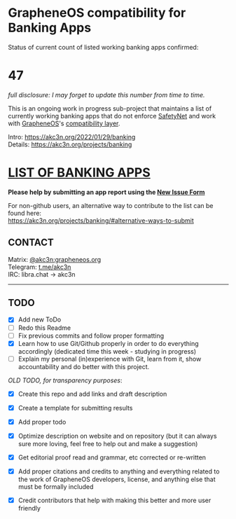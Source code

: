 # GrapheneOS compatibility for Banking Apps

Status of current count of listed working banking apps confirmed:  
# 47

*full disclosure: I may forget to update this number from time to time.*  

This is an ongoing work in progress sub-project that maintains a list of currently working banking apps that do not enforce [SafetyNet](https://grapheneos.org/articles/attestation-compatibility-guide) and work with [GrapheneOS](https://grapheneos.org/)'s [compatibility layer](https://grapheneos.org/usage#sandboxed-google-play).   

Intro: https://akc3n.org/2022/01/29/banking  
Details: https://akc3n.org/projects/banking  

# [LIST OF BANKING APPS](https://akc3n.org/projects/banking/#list-of-banking-apps)

**Please help by submitting an app report using the [New Issue Form](https://github.com/akc3n/banking/issues/new?assignees=&labels=&template=app_report.yml)**   

For non-github users, an alternative way to contribute to the list can be found here:  
https://akc3n.org/projects/banking/#alternative-ways-to-submit

## CONTACT
  
Matrix: [@akc3n:grapheneos.org](https://matrix.to/#/@akc3n:grapheneos.org)  
Telegram: [t.me/akc3n](https://t.me/akc3n)  
IRC: libra.chat -> akc3n

---

## TODO

- [x] Add new ToDo
- [ ] Redo this Readme
- [ ] Fix previous commits and follow proper formatting
- [x] Learn how to use Git/Github properly in order to do everything accordingly (dedicated time this week - studying in progress)
- [ ] Explain my personal (in)experience with Git, learn from it, show accountability and do better with this project.

*OLD TODO, for transparency purposes*:  

- [x] Create this repo and add links and draft description
- [x] Create a template for submitting results
- [x] Add proper todo
- [x] Optimize description on website and on repository (but it can always sure more loving, feel free to help out and make a suggestion)
- [x] Get editorial proof read and grammar, etc corrected or re-written
- [x] Add proper citations and credits to anything and everything related to the work of GrapheneOS developers, license, and anything else that must be formally included
- [x] Credit contributors that help with making this better and more user friendly


